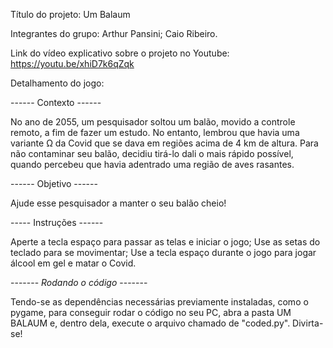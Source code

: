 Título do projeto: Um Balaum

Integrantes do grupo: 
Arthur Pansini;
Caio Ribeiro.

Link do vídeo explicativo sobre o projeto no Youtube: https://youtu.be/xhiD7k6qZqk

Detalhamento do jogo:

------ Contexto ------

No ano de 2055, um pesquisador soltou um balão, movido a controle remoto, a fim de fazer um estudo. No entanto, lembrou que havia uma variante Ω da Covid que se dava em regiões acima de 4 km de altura. Para não contaminar seu balão, decidiu tirá-lo dali o mais rápido possível, quando percebeu que havia adentrado uma região de aves rasantes. 

------ Objetivo ------

Ajude esse pesquisador a manter o seu balão cheio!

----- Instruções ------

Aperte a tecla espaço para passar as telas e iniciar o jogo;
Use as setas do teclado para se movimentar;
Use a tecla espaço durante o jogo para jogar álcool em gel e matar o Covid.

------- *Rodando o código* -------

Tendo-se as dependências necessárias previamente instaladas, como o pygame, para conseguir rodar o código no seu PC, abra a pasta UM BALAUM e, dentro dela, execute o arquivo chamado de "coded.py". Divirta-se!

